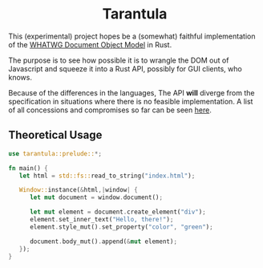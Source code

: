 <h1 align=center>Tarantula</h1>

This (experimental) project hopes be a (somewhat) faithful implementation of the [WHATWG Document Object Model](https://dom.spec.whatwg.org/) in Rust. 

The purpose is to see how possible it is to wrangle the DOM out of Javascript and squeeze it into a Rust API, possibly for GUI clients, who knows.

Because of the differences in the languages, The API **will** diverge from the specification in situations where there is no feasible implementation. A list of all concessions and compromises so far can be seen [here](http://link-to-doc-file).

## Theoretical Usage

```rust
use tarantula::prelude::*;

fn main() {
   let html = std::fs::read_to_string("index.html");

   Window::instance(&html,|window| {
      let mut document = window.document();

      let mut element = document.create_element("div");
      element.set_inner_text("Hello, there!");
      element.style_mut().set_property("color", "green");

      document.body_mut().append(&mut element);
   });
}
```
